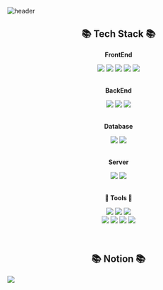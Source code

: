 ![header](https://capsule-render.vercel.app/api?type=waving&color=auto&height=250&weight=100%&section=header&text=Welcome+to+Bangjun's+GitHub!&fontSize=45)

<div align="center">
    <h2>📚 Tech Stack 📚</h2>
        <!-- Frontend -->
        <p><strong>FrontEnd</strong></p>
        <div>
            <img src="https://img.shields.io/badge/html-E34F26?style=for-the-badge&logo=html5&logoColor=white">
            <img src="https://img.shields.io/badge/CSS3-1572B6?style=for-the-badge&logo=CSS3&logoColor=white">
            <img src="https://img.shields.io/badge/javascript-F7DF1E?style=for-the-badge&logo=javascript&logoColor=white">
            <img src="https://img.shields.io/badge/react-61DAFB?style=for-the-badge&logo=react&logoColor=white">
            <img src="https://img.shields.io/badge/jQuery-0769AD?style=for-the-badge&logo=jQuery&logoColor=white">
        </div><br/>
        <!-- Backend -->
        <p><strong>BackEnd</strong></p>
        <div>
            <img src="https://img.shields.io/badge/Java-007396?style=for-the-badge&logo=Java&logoColor=white"> 
            <img src="https://img.shields.io/badge/Spring Boot-6DB33F?style=for-the-badge&logo=spring boot&logoColor=white">
            <img src="https://img.shields.io/badge/mybatis-000000?style=for-the-badge&logo=java&logoColor=white">
        </div><br/>
        <!-- Database -->
        <p><strong>Database</strong></p>
        <div>
            <img src="https://img.shields.io/badge/oracle-F80000?style=for-the-badge&logo=oracle&logoColor=white"> 
            <img src="https://img.shields.io/badge/mysql-4479A1?style=for-the-badge&logo=mysql&logoColor=white">
        </div><br/>
        <!-- Server -->
        <p><strong>Server</strong></p>
        <div> 
            <img src="https://img.shields.io/badge/apache tomcat-F8DC75?style=for-the-badge&logo=apachetomcat&logoColor=black">
            <img src="https://img.shields.io/badge/naver cloud platform-03C75A?style=for-the-badge&logo=naver&logoColor=white">
        </div><br/>
        <!-- Tools -->
        <p><strong>🔨 Tools 🔨</strong></p>
        <div>
            <img src="https://img.shields.io/badge/gradle-02303A?style=for-the-badge&logo=gradle&logoColor=white"> 
            <img src="https://img.shields.io/badge/jenkins-D24939?style=for-the-badge&logo=jenkins&logoColor=white">
            <img src="https://img.shields.io/badge/docker-2496ED?style=for-the-badge&logo=docker&logoColor=white"><br/>
            <img src="https://img.shields.io/badge/Git-F05032?style=for-the-badge&logo=Git&logoColor=white">
            <img src="https://img.shields.io/badge/intellijidea-000000?style=for-the-badge&logo=intellijidea&logoColor=white">
            <img src="https://img.shields.io/badge/eclipse-2C2255?style=for-the-badge&logo=eclipseide&logoColor=white"/>
            <img src="https://img.shields.io/badge/vscode-007ACC?style=for-the-badge&logo=visualstudiocode&logoColor=white">
        </div></br><br>
    <h2>📚 Notion 📚</h2>
    <div style="display:flex; flex-direction:column; align-items:flex-start;">
        <a href="https://www.notion.so/033f60bd851c4bdfb41e39953d5bfc6a?pvs=4">
            <img src="https://img.shields.io/badge/Notion-000000?style=for-the-badge&logo=Notion&logoColor=white"> 
        </a>
    </div>
</div>

